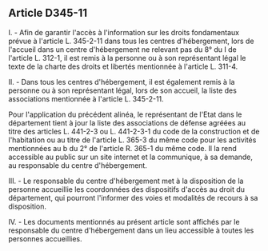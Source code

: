 ## Article D345-11

I. - Afin de garantir l'accès à l'information sur les droits fondamentaux prévue à l'article L. 345-2-11 dans
tous les centres d'hébergement, lors de l'accueil dans un centre d'hébergement ne relevant pas du 8° du I
de l'article L. 312-1, il est remis à la personne ou à son représentant légal le texte de la charte des droits et
libertés mentionnée à l'article L. 311-4.

II. - Dans tous les centres d'hébergement, il est également remis à la personne ou à son représentant légal,
lors de son accueil, la liste des associations mentionnée à l'article L. 345-2-11.

Pour l'application du précédent alinéa, le représentant de l'Etat dans le département tient à jour la liste des
associations de défense agréées au titre des articles L. 441-2-3 ou L. 441-2-3-1 du code de la construction
et de l'habitation ou au titre de l'article L. 365-3 du même code pour les activités mentionnées au b du 2° de
l'article R. 365-1 du même code. Il la rend accessible au public sur un site internet et la communique, à sa
demande, au responsable du centre d'hébergement.

III. - Le responsable du centre d'hébergement met à la disposition de la personne accueillie les coordonnées
des dispositifs d'accès au droit du département, qui pourront l'informer des voies et modalités de recours à sa
disposition.

IV. - Les documents mentionnés au présent article sont affichés par le responsable du centre d'hébergement
dans un lieu accessible à toutes les personnes accueillies.


